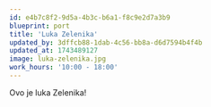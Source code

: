 ```yaml
---
id: e4b7c8f2-9d5a-4b3c-b6a1-f8c9e2d7a3b9
blueprint: port
title: 'Luka Zelenika'
updated_by: 3dffcb88-1dab-4c56-bb8a-d6d7594b4f4b
updated_at: 1743489127
image: luka-zelenika.jpg
work_hours: '10:00 - 18:00'
---
```

Ovo je luka Zelenika!